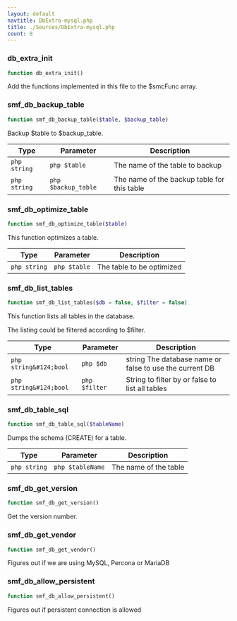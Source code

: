 ```yaml
---
layout: default
navtitle: DbExtra-mysql.php
title: ./Sources/DbExtra-mysql.php
count: 8
---
```


### db_extra_init

```php
function db_extra_init()
```
Add the functions implemented in this file to the $smcFunc array.



### smf_db_backup_table

```php
function smf_db_backup_table($table, $backup_table)
```
Backup $table to $backup_table.



Type|Parameter|Description
---|---|---
```php string```|```php $table```|The name of the table to backup
```php string```|```php $backup_table```|The name of the backup table for this table

### smf_db_optimize_table

```php
function smf_db_optimize_table($table)
```
This function optimizes a table.



Type|Parameter|Description
---|---|---
```php string```|```php $table```|The table to be optimized

### smf_db_list_tables

```php
function smf_db_list_tables($db = false, $filter = false)
```
This function lists all tables in the database.

The listing could be filtered according to $filter.

Type|Parameter|Description
---|---|---
```php string&#124;bool```|```php $db```|string The database name or false to use the current DB
```php string&#124;bool```|```php $filter```|String to filter by or false to list all tables

### smf_db_table_sql

```php
function smf_db_table_sql($tableName)
```
Dumps the schema (CREATE) for a table.



Type|Parameter|Description
---|---|---
```php string```|```php $tableName```|The name of the table

### smf_db_get_version

```php
function smf_db_get_version()
```
Get the version number.



### smf_db_get_vendor

```php
function smf_db_get_vendor()
```
Figures out if we are using MySQL, Percona or MariaDB



### smf_db_allow_persistent

```php
function smf_db_allow_persistent()
```
Figures out if persistent connection is allowed



